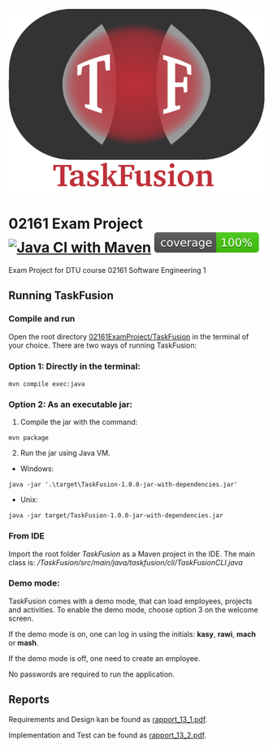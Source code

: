 ![](/TaskFusionAlt.png)
# 02161 Exam Project [![Java CI with Maven](https://github.com/rwiuff/02161ExamProject/actions/workflows/maven.yml/badge.svg?branch=main)](https://github.com/rwiuff/02161ExamProject/actions/workflows/maven.yml) [![Test Coverage](https://github.com/rwiuff/02161ExamProject/raw/gh-pages/badges/jacoco.svg?raw=true)](https://rwiuff.github.io/02161ExamProject/)
Exam Project for DTU course 02161 Software Engineering 1
## Running TaskFusion
### Compile and run
Open the root directory [02161ExamProject/TaskFusion](TaskFusion) in the terminal of your choice. There are two ways of running TaskFusion:
### Option 1: Directly in the terminal:
```
mvn compile exec:java
```
### Option 2: As an executable jar:
1. Compile the jar with the command:
```
mvn package
```
2. Run the jar using Java VM.
 - Windows:
```
java -jar '.\target\TaskFusion-1.0.0-jar-with-dependencies.jar'
```
 - Unix:
```
java -jar target/TaskFusion-1.0.0-jar-with-dependencies.jar
```
### From IDE
Import the root folder *TaskFusion* as a Maven project in the IDE. The main class is: */TaskFusion/src/main/java/taskfusion/cli/TaskFusionCLI.java*
### Demo mode:
TaskFusion comes with a demo mode, that can load employees, projects and activities. To enable the demo mode, choose option 3 on the welcome screen.

If the demo mode is on, one can log in using the initials: **kasy**, **rawi**, **mach** or **mash**.

If the demo mode is off, one need to create an employee.

No passwords are required to run the application.
## Reports
Requirements and Design kan be found as [rapport_13_1.pdf](rapport_13_1.pdf).

Implementation and Test can be found as [rapport_13_2.pdf](rapport_13_2.pdf).
